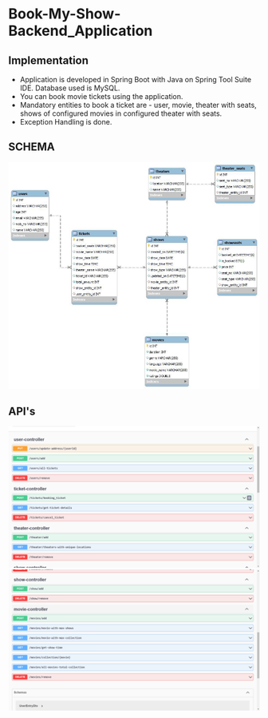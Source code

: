 # Book-My-Show-Backend_Application

## Implementation
- Application is developed in Spring Boot with Java on Spring Tool Suite IDE. Database used is MySQL.
- You can book movie tickets using the application.
- Mandatory entities to book a ticket are - user, movie, theater with seats, shows of configured movies in configured theater with seats.
- Exception Handling is done.

## SCHEMA
![login](https://github.com/Akash-Hajare/Book-My-Show-Backend_Application/blob/master/Screenshots/Schema.jpg)

## API's
![login](https://github.com/Akash-Hajare/Book-My-Show-Backend_Application/blob/master/Screenshots/Apis-1.png)
![login](https://github.com/Akash-Hajare/Book-My-Show-Backend_Application/blob/master/Screenshots/Apis-2.png)
